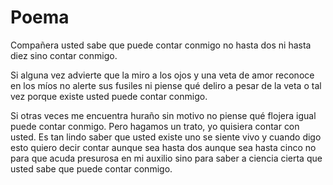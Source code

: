 # Poema

Compañera usted sabe que puede contar conmigo no hasta dos ni hasta diez sino contar conmigo.

Si alguna vez advierte que la miro a los ojos y una veta de amor reconoce en los míos no alerte sus fusiles ni piense qué deliro a pesar de la veta o tal vez porque existe usted puede contar conmigo.

Si otras veces me encuentra huraño sin motivo no piense qué flojera igual puede contar conmigo.
Pero hagamos un trato, yo quisiera contar con usted. Es tan lindo saber que usted existe uno se siente vivo y cuando digo esto quiero decir contar aunque sea hasta dos aunque sea hasta cinco no para que acuda presurosa en mi auxilio sino para saber a ciencia cierta que usted sabe que puede contar conmigo.
